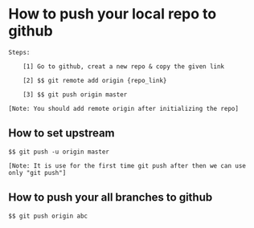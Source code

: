 # How to push your local repo to github

    Steps: 
    
        [1] Go to github, creat a new repo & copy the given link

        [2] $$ git remote add origin {repo_link}

        [3] $$ git push origin master
    
    [Note: You should add remote origin after initializing the repo]

## How to set upstream

    $$ git push -u origin master

    [Note: It is use for the first time git push after then we can use only "git push"]

## How to push your all branches to github

    $$ git push origin abc
